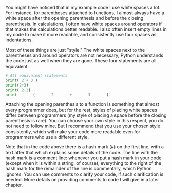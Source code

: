 You might have noticed that in my example code I use white spaces a lot.
For instance, for parentheses attached to functions, I almost always
have a white space after the opening parenthesis and before the closing
parenthesis. In calculations, I often have white spaces around operators
if that makes the calculations better readable. I also often insert
empty lines in my code to make it more readable, and consistently use
four spaces as indentations.

Most of these things are just "style." The white spaces next to the
parentheses and around operators are not necessary, Python understands
the code just as well when they are gone. These four statements are all
equivalent:

```python
# All equivalent statements
print( 2 + 3 )
print(2+3)
print( 2+3)
print       (       2       +       3       )
```

Attaching the opening parenthesis to a function is something that almost
every programmer does, but for the rest, styles of placing white spaces
differ between programmers (my style of placing a space before the
closing parenthesis is rare). You can choose your own style in this
respect, you do not need to follow mine. But I recommend that you use
your chosen style consistently, which will make your code more readable
even for programmers who use a different style.

Note that in the code above there is a hash mark (\#) on the first line,
with a text after that which explains some details of the code. The line
with the hash mark is a comment line: whenever you put a hash mark in
your code (except when it is within a string, of course), everything to
the right of the hash mark for the remainder of the line is commentary,
which Python ignores. You can use comments to clarify your code, if such
clarification is needed. More details on providing comments to code I
will give in a later chapter.
